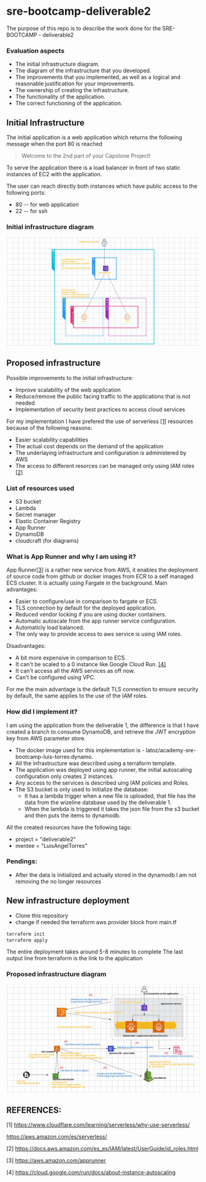 # sre-bootcamp-deliverable2

The purpose of this repo is to describe the work done for the SRE-BOOTCAMP - deliverable2 

### Evaluation aspects 

* The initial infrastructure diagram.
* The diagram of the infrastructure that you developed.
* The improvements that you implemented, as well as a logical and reasonable justification for your improvements.
* The ownership of creating the infrastructure.
* The functionality of the application.
* The correct functioning of the application.

## Initial Infrastructure 
The initial application is a web application which returns the following message when the port 80 is reached 
> Welcome to the 2nd part of your Capstone Project!

To serve the application there is a load balancer in front of two static instances of EC2 with the application. 

The user can reach directly both instances which have public access to the following ports:
* 80 -- for web application 
* 22 -- for ssh 

### Initial infrastructure diagram

![Alt text](images/initial_infrastructure.png?raw=true "Original Infrastructure")


## Proposed infrastructure
Possible improvements to the initial infrastructure:
* Improve scalability of the web application
* Reduce/remove the public facing traffic to the applications that is not needed 
* Implementation of security best practices to access cloud services

For my implementation I have prefered the use of serverless [[1]](#1) resources because of the following reasons:
* Easier scalability capabilities   
* The actual cost depends on the demand of the application
* The underlaying infrastructure and configuration is administered by AWS 
* The access to different resorces can be managed only using IAM roles [[2]](#2)

### List of resources used 
* S3 bucket
* Lambda 
* Secret manager
* Elastic Container Registry
* App Runner 
* DynamoDB 
* cloudcraft (for diagrams)


### What is App Runner and why I am using it? 
App Runner[[3]](#3) is a rather new service from AWS, it enables the deployment of source code from github or docker images from ECR to a self managed ECS cluster. 
It is actually using Fargate in the background.
Main advantages:
* Easier to configure/use in comparison to fargate or ECS.
* TLS connection by default for the deployed application.
* Reduced vendor locking if you are using docker containers.
* Automatic autoscale from the app runner service configuration.
* Automaticly load balanced.
* The only way to provide access to aws service is using IAM roles.

Disadvantages:
* A bit more expensive in comparison to ECS.
* It can't be scaled to a 0 instance like Google Cloud Run. [[4]](#4)
* It can't access all the AWS services as off now.
* Can't be configured using VPC.

For me the main advantage is the default TLS connection to ensure security by default, the same applies to the use of the IAM roles. 

### How did I implement it?
I am using the application from the deliverable 1, the difference is that I have created a branch to consume DynamoDB, and retrieve the JWT encryption key from AWS parameter store.
* The docker image used for this implementation is - latoz/academy-sre-bootcamp-luis-torres:dynamo.
* All the infrastructure was described using a terraform template.
* The application was deployed using app runner, the initial autoscaling configuration only creates 2 instances.
* Any access to the services is described uing IAM policies and Roles.
* The S3 bucket is only used to initialize the database:
    * It has a lambda trigger when a new file is uploaded, that file has the data from the wizeline database used by the deliverable 1.
    * When the lambda is triggered it takes the json file from the s3 bucket and then puts the items to dynamodb.

All the created resources have the following tags: 
* project = "deliverable2"
* mentee  = "LuisAngelTorres"


### Pendings:
* After the data is initialized and actually stored in the dynamodb I am not removing the no longer resources 

## New infrastructure deployment 
* Clone this repository 
* change if needed the terraform aws provider block from main.tf 
```
terraform init
terraform apply 
```
The entire deployment takes around 5-8 minutes to complete 
The last output line from terraform is the link to the application 



### Proposed infrastructure diagram
![Alt text](images/proposed_infrastructure.png?raw=true "Proposed Infrastructure")


## REFERENCES:

<a id="1">[1]</a>
https://www.cloudflare.com/learning/serverless/why-use-serverless/

https://aws.amazon.com/es/serverless/

<a id="2">[2]</a>
https://docs.aws.amazon.com/es_es/IAM/latest/UserGuide/id_roles.html

<a id="3">[3]</a>
https://aws.amazon.com/apprunner

<a id="4">[4]</a>
https://cloud.google.com/run/docs/about-instance-autoscaling